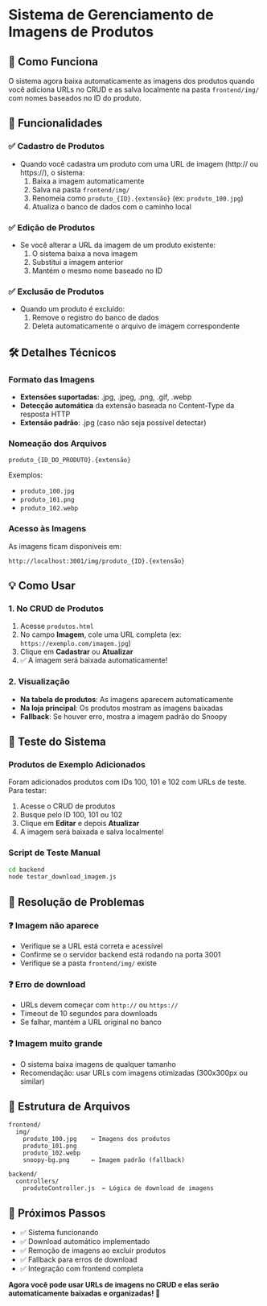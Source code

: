 # Sistema de Gerenciamento de Imagens de Produtos

## 📖 Como Funciona

O sistema agora baixa automaticamente as imagens dos produtos quando você adiciona URLs no CRUD e as salva localmente na pasta `frontend/img/` com nomes baseados no ID do produto.

## 🚀 Funcionalidades

### ✅ Cadastro de Produtos
- Quando você cadastra um produto com uma URL de imagem (http:// ou https://), o sistema:
  1. Baixa a imagem automaticamente
  2. Salva na pasta `frontend/img/` 
  3. Renomeia como `produto_{ID}.{extensão}` (ex: `produto_100.jpg`)
  4. Atualiza o banco de dados com o caminho local

### ✅ Edição de Produtos
- Se você alterar a URL da imagem de um produto existente:
  1. O sistema baixa a nova imagem
  2. Substitui a imagem anterior
  3. Mantém o mesmo nome baseado no ID

### ✅ Exclusão de Produtos
- Quando um produto é excluído:
  1. Remove o registro do banco de dados
  2. Deleta automaticamente o arquivo de imagem correspondente

## 🛠️ Detalhes Técnicos

### Formato das Imagens
- **Extensões suportadas**: .jpg, .jpeg, .png, .gif, .webp
- **Detecção automática** da extensão baseada no Content-Type da resposta HTTP
- **Extensão padrão**: .jpg (caso não seja possível detectar)

### Nomeação dos Arquivos
```
produto_{ID_DO_PRODUTO}.{extensão}
```
Exemplos:
- `produto_100.jpg`
- `produto_101.png` 
- `produto_102.webp`

### Acesso às Imagens
As imagens ficam disponíveis em:
```
http://localhost:3001/img/produto_{ID}.{extensão}
```

## 💡 Como Usar

### 1. No CRUD de Produtos
1. Acesse `produtos.html`
2. No campo **Imagem**, cole uma URL completa (ex: `https://exemplo.com/imagem.jpg`)
3. Clique em **Cadastrar** ou **Atualizar**
4. ✅ A imagem será baixada automaticamente!

### 2. Visualização
- **Na tabela de produtos**: As imagens aparecem automaticamente
- **Na loja principal**: Os produtos mostram as imagens baixadas
- **Fallback**: Se houver erro, mostra a imagem padrão do Snoopy

## 🧪 Teste do Sistema

### Produtos de Exemplo Adicionados
Foram adicionados produtos com IDs 100, 101 e 102 com URLs de teste. Para testar:

1. Acesse o CRUD de produtos
2. Busque pelo ID 100, 101 ou 102  
3. Clique em **Editar** e depois **Atualizar**
4. A imagem será baixada e salva localmente!

### Script de Teste Manual
```bash
cd backend
node testar_download_imagem.js
```

## 🔧 Resolução de Problemas

### ❓ Imagem não aparece
- Verifique se a URL está correta e acessível
- Confirme se o servidor backend está rodando na porta 3001
- Verifique se a pasta `frontend/img/` existe

### ❓ Erro de download
- URLs devem começar com `http://` ou `https://`
- Timeout de 10 segundos para downloads
- Se falhar, mantém a URL original no banco

### ❓ Imagem muito grande
- O sistema baixa imagens de qualquer tamanho
- Recomendação: usar URLs com imagens otimizadas (300x300px ou similar)

## 📁 Estrutura de Arquivos

```
frontend/
  img/
    produto_100.jpg    ← Imagens dos produtos
    produto_101.png
    produto_102.webp
    snoopy-bg.png      ← Imagem padrão (fallback)

backend/
  controllers/
    produtoController.js  ← Lógica de download de imagens
```

## 🎯 Próximos Passos

- ✅ Sistema funcionando
- ✅ Download automático implementado  
- ✅ Remoção de imagens ao excluir produtos
- ✅ Fallback para erros de download
- ✅ Integração com frontend completa

**Agora você pode usar URLs de imagens no CRUD e elas serão automaticamente baixadas e organizadas! 🎉**